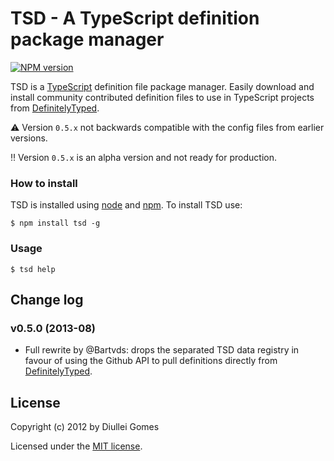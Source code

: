# TSD - A TypeScript definition package manager

[![NPM version](https://badge.fury.io/js/tsd.png)](http://badge.fury.io/js/tsd)

TSD is a [TypeScript](http://www.typescriptlang.org/) definition file package manager. Easily download and install community contributed definition files to use in TypeScript projects from [DefinitelyTyped](https://github.com/borisyankov/DefinitelyTyped).

:warning: Version `0.5.x` not backwards compatible with the config files from earlier versions.

:bangbang: Version `0.5.x` is an alpha version and not ready for production. 

### How to install

TSD is installed using [node](http://nodejs.org/) and [npm](https://npmjs.org/). To install TSD use:

    $ npm install tsd -g

### Usage

    $ tsd help

## Change log

### v0.5.0 (2013-08)

* Full rewrite by @Bartvds: drops the separated TSD data registry in favour of using the Github API to pull definitions directly from [DefinitelyTyped](https://github.com/borisyankov/DefinitelyTyped).

## License

Copyright (c) 2012 by Diullei Gomes

Licensed under the [MIT license](https://raw.github.com/Diullei/tsd/master/LICENSE.txt).
